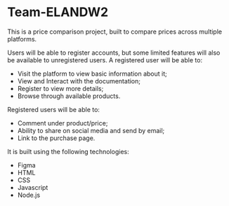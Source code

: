 # Team-ELANDW2

This is a price comparison project, built to compare prices across multiple platforms.

Users will be able to register accounts, but some limited features will also be available to unregistered users.
A registered user will be able to:
- Visit the platform to view basic information about it;
- View and Interact with the documentation;
- Register to view more details;
- Browse through available products. 

Registered users will be able to:
- Comment under product/price;
- Ability to share on social media and send by email;
- Link to the purchase page.

It is built using the following technologies:
- Figma
- HTML
- CSS
- Javascript
- Node.js
